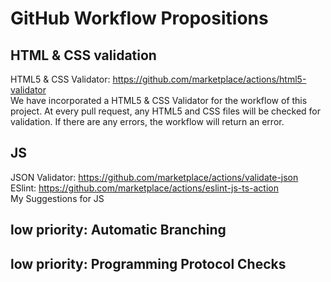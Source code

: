 # GitHub Workflow Propositions

## HTML & CSS validation

HTML5 & CSS Validator: https://github.com/marketplace/actions/html5-validator <br>
We have incorporated a HTML5 & CSS Validator for the workflow of this project. At every pull request, any HTML5 and CSS files will be checked for validation. If there are any errors, the workflow will return an error.

## JS

JSON Validator: https://github.com/marketplace/actions/validate-json <br>
ESlint: https://github.com/marketplace/actions/eslint-js-ts-action <br>
My Suggestions for JS

## low priority: Automatic Branching

## low priority: Programming Protocol Checks
